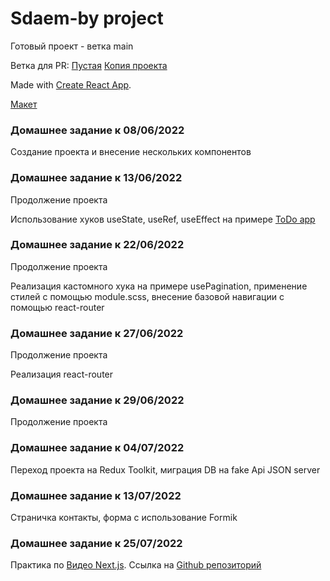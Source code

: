 # Sdaem-by project

Готовый проект - ветка main

Ветка для PR: [Пустая](https://github.com/alexa5etrova/sdaem-by-react/tree/review-1-target)
[Копия проекта](https://github.com/alexa5etrova/sdaem-by-react/tree/review-1-src)

Made with [Create React App](https://github.com/facebook/create-react-app).

[Макет](https://www.figma.com/file/KA7GM9MwNHEfiPcgKNLzPf/%C2%ABSDAEM.BY%C2%BB---%D1%81%D1%82%D0%B0%D0%B6%D0%B8%D1%80%D0%BE%D0%B2%D0%BA%D0%B0?node-id=0%3A1)

### Домашнее задание к 08/06/2022

Создание проекта и внесение нескольких компонентов

### Домашнее задание к 13/06/2022

Продолжение проекта

Использование хуков useState, useRef, useEffect на примере
[ToDo app](https://github.com/alexa5etrova/todo)

### Домашнее задание к 22/06/2022

Продолжение проекта

Реализация кастомного хука на примере usePagination, применение стилей с помощью module.scss,
внесение базовой навигации с помощью react-router

### Домашнее задание к 27/06/2022

Продолжение проекта

Реализация react-router

### Домашнее задание к 29/06/2022

Продолжение проекта

### Домашнее задание к 04/07/2022

Переход проекта на Redux Toolkit, миграция DB на fake Api JSON server

### Домашнее задание к 13/07/2022

Страничка контакты, форма c иcпользование Formik

### Домашнее задание к 25/07/2022

Практика по [Видео Next.js](https://www.youtube.com/watch?v=_EOrSmjdOZQ). Ссылка на
[Github репозиторий](https://github.com/alexa5etrova/next-course)
